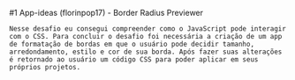 #1 App-ideas (florinpop17) - Border Radius Previewer

	Nesse desafio eu consegui compreender como o JavaScript pode interagir com o CSS. Para concluir o desafio foi necessária a criação de um app de formatação de bordas em que o usuário pode decidir tamanho, arredondamento, estilo e cor de sua borda. Após fazer suas alterações é retornado ao usuário um código CSS para poder aplicar em seus próprios projetos.